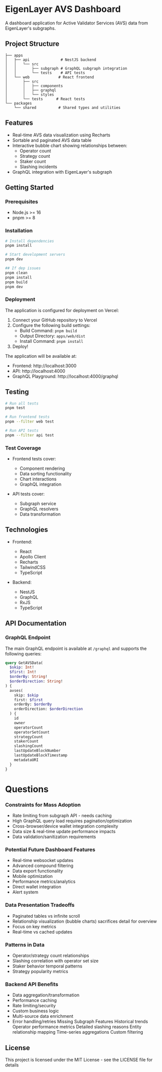 # EigenLayer AVS Dashboard

A dashboard application for Active Validator Services (AVS) data from EigenLayer's subgraphs.

## Project Structure

```
├── apps
│   ├── api              # NestJS backend
│   │   └── src
│   │       ├── subgraph # GraphQL subgraph integration
│   │       └── tests    # API tests
│   └── web             # React frontend
│       ├── src
│       │   ├── components
│       │   ├── graphql
│       │   └── styles
│       └── tests      # React tests
└── packages
    └── shared          # Shared types and utilities
```

## Features

- Real-time AVS data visualization using Recharts
- Sortable and paginated AVS data table
- Interactive bubble chart showing relationships between:
  - Operator count
  - Strategy count
  - Staker count
  - Slashing incidents
- GraphQL integration with EigenLayer's subgraph

## Getting Started

### Prerequisites

- Node.js >= 16
- pnpm >= 8

### Installation

```bash
# Install dependencies
pnpm install

# Start development servers
pnpm dev

## If dep issues
pnpm clean
pnpm install
pnpm build
pnpm dev
```

### Deployment

The application is configured for deployment on Vercel:

1. Connect your GitHub repository to Vercel
2. Configure the following build settings:
   - Build Command: `pnpm build`
   - Output Directory: `apps/web/dist`
   - Install Command: `pnpm install`
3. Deploy!

The application will be available at:

- Frontend: http://localhost:3000
- API: http://localhost:4000
- GraphQL Playground: http://localhost:4000/graphql

## Testing

```bash
# Run all tests
pnpm test

# Run frontend tests
pnpm --filter web test

# Run API tests
pnpm --filter api test
```

### Test Coverage

- Frontend tests cover:

  - Component rendering
  - Data sorting functionality
  - Chart interactions
  - GraphQL integration

- API tests cover:
  - Subgraph service
  - GraphQL resolvers
  - Data transformation

## Technologies

- Frontend:

  - React
  - Apollo Client
  - Recharts
  - TailwindCSS
  - TypeScript

- Backend:
  - NestJS
  - GraphQL
  - RxJS
  - TypeScript

## API Documentation

### GraphQL Endpoint

The main GraphQL endpoint is available at `/graphql` and supports the following queries:

```graphql
query GetAVSData(
  $skip: Int!
  $first: Int!
  $orderBy: String!
  $orderDirection: String!
) {
  avses(
    skip: $skip
    first: $first
    orderBy: $orderBy
    orderDirection: $orderDirection
  ) {
    id
    owner
    operatorCount
    operatorSetCount
    strategyCount
    stakerCount
    slashingCount
    lastUpdateBlockNumber
    lastUpdateBlockTimestamp
    metadataURI
  }
}
```

# Questions

### Constraints for Mass Adoption

- Rate limiting from subgraph API - needs caching
- High GraphQL query load requires pagination/optimization
- Cross-browser/device wallet integration complexity
- Data size & real-time update performance impacts
- Data validation/sanitization requirements

### Potential Future Dashboard Features

- Real-time websocket updates
- Advanced compound filtering
- Data export functionality
- Mobile optimization
- Performance metrics/analytics
- Direct wallet integration
- Alert system

### Data Presentation Tradeoffs

- Paginated tables vs infinite scroll
- Relationship visualization (bubble charts) sacrifices detail for overview
- Focus on key metrics
- Real-time vs cached updates

### Patterns in Data

- Operator/strategy count relationships
- Slashing correlation with operator set size
- Staker behavior temporal patterns
- Strategy popularity metrics

### Backend API Benefits

- Data aggregation/transformation
- Performance caching
- Rate limiting/security
- Custom business logic
- Multi-source data enrichment
- Error handling/retries
  Missing Subgraph Features
  Historical trends
  Operator performance metrics
  Detailed slashing reasons
  Entity relationship mapping
  Time-series aggregations
  Custom filtering

## License

This project is licensed under the MIT License - see the LICENSE file for details
